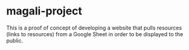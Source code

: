 # magali-project
This is a proof of concept of developing a website that pulls resources (links to resources) from a Google Sheet in order
to be displayed to the public.
